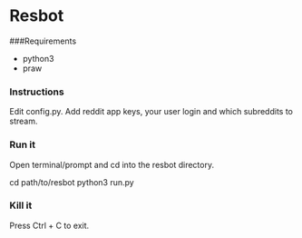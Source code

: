 # Resbot

###Requirements

* python3
* praw

### Instructions

Edit config.py. Add reddit app keys, your user login and which subreddits to stream.

### Run it

Open terminal/prompt and cd into the resbot directory.

  cd path/to/resbot
  python3 run.py

### Kill it

Press Ctrl + C to exit.
